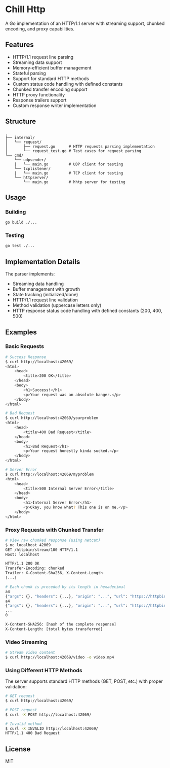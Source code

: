 # Chill Http

A Go implementation of an HTTP/1.1 server with streaming support, chunked encoding, and proxy capabilities.

## Features

- HTTP/1.1 request line parsing
- Streaming data support
- Memory-efficient buffer management
- Stateful parsing
- Support for standard HTTP methods
- Custom status code handling with defined constants
- Chunked transfer encoding support
- HTTP proxy functionality
- Response trailers support
- Custom response writer implementation

## Structure

```
.
├── internal/
│   └── request/
│       ├── request.go      # HTTP requests parsing implementation
│       └── request_test.go # Test cases for request parsing
└── cmd/
    └── udpsender/
    |   └── main.go         # UDP client for testing
    └── tcplistener/
    |   └── main.go         # TCP client for testing
    └── httpserver/
        └── main.go         # hhtp server for testing
```

## Usage

### Building

```bash
go build ./...
```

### Testing

```bash
go test ./...
```

## Implementation Details

The parser implements:
- Streaming data handling
- Buffer management with growth
- State tracking (initialized/done)
- HTTP/1.1 request line validation
- Method validation (uppercase letters only)
- HTTP response status code handling with defined constants (200, 400, 500)

## Examples

### Basic Requests

```bash
# Success Response
$ curl http://localhost:42069/
<html>
    <head>
        <title>200 OK</title>
    </head>
    <body>
        <h1>Success!</h1>
        <p>Your request was an absolute banger.</p>
    </body>
</html>

# Bad Request
$ curl http://localhost:42069/yourproblem
<html>
    <head>
        <title>400 Bad Request</title>
    </head>
    <body>
        <h1>Bad Request</h1>
        <p>Your request honestly kinda sucked.</p>
    </body>
</html>

# Server Error
$ curl http://localhost:42069/myproblem
<html>
    <head>
        <title>500 Internal Server Error</title>
    </head>
    <body>
        <h1>Internal Server Error</h1>
        <p>Okay, you know what? This one is on me.</p>
    </body>
</html>
```

### Proxy Requests with Chunked Transfer

```bash
# View raw chunked response (using netcat)
$ nc localhost 42069
GET /httpbin/stream/100 HTTP/1.1
Host: localhost

HTTP/1.1 200 OK
Transfer-Encoding: chunked
Trailer: X-Content-Sha256, X-Content-Length
[...]

# Each chunk is preceded by its length in hexadecimal
a4
{"args": {}, "headers": {...}, "origin": "...", "url": "https://httpbin.org/stream/100"}
a4
{"args": {}, "headers": {...}, "origin": "...", "url": "https://httpbin.org/stream/100"}
...
0

X-Content-SHA256: [hash of the complete response]
X-Content-Length: [total bytes transferred]
```

### Video Streaming

```bash
# Stream video content
$ curl http://localhost:42069/video -o video.mp4
```

### Using Different HTTP Methods

The server supports standard HTTP methods (GET, POST, etc.) with proper validation:
```bash
# GET request
$ curl http://localhost:42069/

# POST request
$ curl -X POST http://localhost:42069/

# Invalid method
$ curl -X INVALID http://localhost:42069/
HTTP/1.1 400 Bad Request
```

## License

MIT

